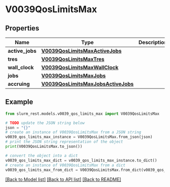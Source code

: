 # V0039QosLimitsMax


## Properties

Name | Type | Description | Notes
------------ | ------------- | ------------- | -------------
**active_jobs** | [**V0039QosLimitsMaxActiveJobs**](V0039QosLimitsMaxActiveJobs.md) |  | [optional] 
**tres** | [**V0039QosLimitsMaxTres**](V0039QosLimitsMaxTres.md) |  | [optional] 
**wall_clock** | [**V0039QosLimitsMaxWallClock**](V0039QosLimitsMaxWallClock.md) |  | [optional] 
**jobs** | [**V0039QosLimitsMaxJobs**](V0039QosLimitsMaxJobs.md) |  | [optional] 
**accruing** | [**V0039QosLimitsMaxJobsActiveJobs**](V0039QosLimitsMaxJobsActiveJobs.md) |  | [optional] 

## Example

```python
from slurm_rest.models.v0039_qos_limits_max import V0039QosLimitsMax

# TODO update the JSON string below
json = "{}"
# create an instance of V0039QosLimitsMax from a JSON string
v0039_qos_limits_max_instance = V0039QosLimitsMax.from_json(json)
# print the JSON string representation of the object
print(V0039QosLimitsMax.to_json())

# convert the object into a dict
v0039_qos_limits_max_dict = v0039_qos_limits_max_instance.to_dict()
# create an instance of V0039QosLimitsMax from a dict
v0039_qos_limits_max_from_dict = V0039QosLimitsMax.from_dict(v0039_qos_limits_max_dict)
```
[[Back to Model list]](../README.md#documentation-for-models) [[Back to API list]](../README.md#documentation-for-api-endpoints) [[Back to README]](../README.md)


